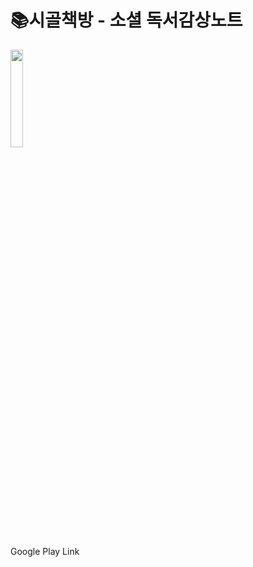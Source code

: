 # 📚시골책방 - 소셜 독서감상노트

<img src="https://user-images.githubusercontent.com/39892463/78905817-8230dc00-7ab9-11ea-884c-ec90da5db993.png" width="20%"/>

Google Play Link


